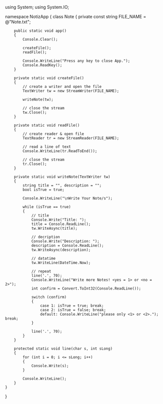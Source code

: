 using System;
using System.IO;

namespace NotizApp
{
    class Note
    {
        private const string FILE_NAME = @"Note.txt";

        public static void app()
        {
            Console.Clear();

            createFile();
            readFile();

            Console.WriteLine("Press any key to close App.");
            Console.ReadKey();
        }

        private static void createFile()
        {
            // create a writer and open the file
            TextWriter tw = new StreamWriter(FILE_NAME);

            writeNote(tw);

            // close the stream
            tw.Close();
        }

        private static void readFile()
        {
            // create reader & open file
            TextReader tr = new StreamReader(FILE_NAME);

            // read a line of text
            Console.WriteLine(tr.ReadToEnd());

            // close the stream
            tr.Close();
        }

        private static void writeNote(TextWriter tw)
        {
            string title = "", description = "";
            bool isTrue = true;

            Console.WriteLine("\nWrite Your Note/s");

            while (isTrue == true)
            { 
                // title
                Console.Write("Title: ");
                title = Console.ReadLine();
                tw.WriteAsync(title);

                // decription
                Console.Write("Description: ");
                description = Console.ReadLine();
                tw.WriteAsync(description);

                // datatime
                tw.WriteLine(DateTime.Now);

                // repeat
                line('.', 70);
                Console.WriteLine("Write more Notes! <yes = 1> or <no = 2>");
                int confirm = Convert.ToInt32(Console.ReadLine());

                switch (confirm)
                {
                    case 1: isTrue = true; break;
                    case 2: isTrue = false; break;
                    default: Console.WriteLine("please only <1> or <2>."); break;
                }

                line('.', 70);
            }
        }

        protected static void line(char s, int sLong)
        {
            for (int i = 0; i <= sLong; i++)
            {
                Console.Write(s);
            }

            Console.WriteLine();
        }
    }
}

